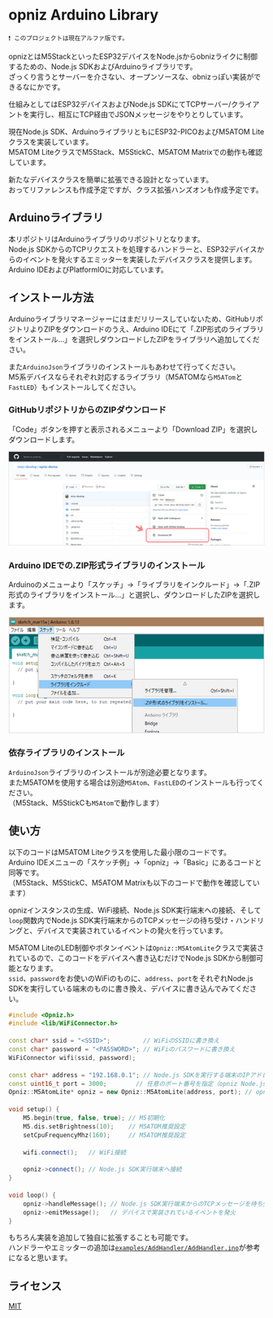 # opniz Arduino Library

`❗ このプロジェクトは現在アルファ版です。`

opnizとはM5StackといったESP32デバイスをNode.jsからobnizライクに制御するための、Node.js SDKおよびArduinoライブラリです。  
ざっくり言うとサーバーを介さない、オープンソースな、obnizっぽい実装ができるなにかです。  

仕組みとしてはESP32デバイスおよびNode.js SDKにてTCPサーバー/クライアントを実行し、相互にTCP経由でJSONメッセージをやりとりしています。  

現在Node.js SDK、ArduinoライブラリともにESP32-PICOおよびM5ATOM Liteクラスを実装しています。  
M5ATOM LiteクラスでM5Stack、M5StickC、M5ATOM Matrixでの動作も確認しています。  

新たなデバイスクラスを簡単に拡張できる設計となっています。  
おってリファレンスも作成予定ですが、クラス拡張ハンズオンも作成予定です。  



## Arduinoライブラリ

本リポジトリはArduinoライブラリのリポジトリとなります。  
Node.js SDKからのTCPリクエストを処理するハンドラーと、ESP32デバイスからのイベントを発火するエミッターを実装したデバイスクラスを提供します。  
Arduino IDEおよびPlatformIOに対応しています。  



## インストール方法

Arduinoライブラリマネージャーにはまだリリースしていないため、GitHubリポジトリよりZIPをダウンロードのうえ、Arduino IDEにて「.ZIP形式のライブラリをインストール...」を選択しダウンロードしたZIPをライブラリへ追加してください。

また`ArduinoJson`ライブラリのインストールもあわせて行ってください。  
M5系デバイスならそれぞれ対応するライブラリ（M5ATOMなら`M5ATom`と`FastLED`）もインストールしてください。  

### GitHubリポジトリからのZIPダウンロード

「Code」ボタンを押すと表示されるメニューより「Download ZIP」を選択しダウンロードします。  

![github-download](./extras/images/github-download.png)

### Arduino IDEでの.ZIP形式ライブラリのインストール

Arduinoのメニューより「スケッチ」→「ライブラリをインクルード」→「.ZIP形式のライブラリをインストール...」と選択し、ダウンロードしたZIPを選択します。  

![arduino-library-include](./extras/images/arduino-library-include.png)

### 依存ライブラリのインストール

`ArduinoJson`ライブラリのインストールが別途必要となります。  
またM5ATOMを使用する場合は別途`M5Atom`、`FastLED`のインストールも行ってください。  
（M5Stack、M5StickCも`M5Atom`で動作します）  



## 使い方

以下のコードはM5ATOM Liteクラスを使用した最小限のコードです。  
Arduino IDEメニューの「スケッチ例」→「opniz」→「Basic」にあるコードと同等です。  
（M5Stack、M5StickC、M5ATOM Matrixも以下のコードで動作を確認しています）  

opnizインスタンスの生成、WiFi接続、Node.js SDK実行端末への接続、そして`loop`関数内でNode.js SDK実行端末からのTCPメッセージの待ち受け・ハンドリングと、デバイスで実装されているイベントの発火を行っています。  

M5ATOM LiteのLED制御やボタンイベントは`Opniz::M5AtomLite`クラスで実装されているので、このコードをデバイスへ書き込むだけでNode.js SDKから制御可能となります。  
`ssid`、`password`をお使いのWiFiのものに、`address`、`port`をそれぞれNode.js SDKを実行している端末のものに書き換え、デバイスに書き込んでみてください。  

```cpp
#include <Opniz.h>
#include <lib/WiFiConnector.h>

const char* ssid = "<SSID>";         // WiFiのSSIDに書き換え
const char* password = "<PASSWORD>"; // WiFiのパスワードに書き換え
WiFiConnector wifi(ssid, password);

const char* address = "192.168.0.1"; // Node.js SDKを実行する端末のIPアドレスを指定
const uint16_t port = 3000;        // 任意のポート番号を指定（opniz Node.js SDKでの指定と合わせる）
Opniz::M5AtomLite* opniz = new Opniz::M5AtomLite(address, port); // opnizインスタンス生成

void setup() {
    M5.begin(true, false, true); // M5初期化
    M5.dis.setBrightness(10);    // M5ATOM推奨設定
    setCpuFrequencyMhz(160);     // M5ATOM推奨設定
    
    wifi.connect();   // WiFi接続
    
    opniz->connect(); // Node.js SDK実行端末へ接続
}

void loop() {
    opniz->handleMessage(); // Node.js SDK実行端末からのTCPメッセージを待ち受け/ハンドリング
    opniz->emitMessage();   // デバイスで実装されているイベントを発火
}
```

もちろん実装を追加して独自に拡張することも可能です。  
ハンドラーやエミッターの追加は[`examples/AddHandler/AddHandler.ino`](./examples/AddHandler/AddHandler.ino)が参考になると思います。  

## ライセンス

[MIT](./LICENSE)
